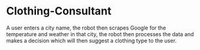 # Clothing-Consultant

A user enters a city name, the robot then scrapes Google for the temperature and weather in that city, the robot then processes the data and makes a decision which will then suggest a clothing type to the user.
